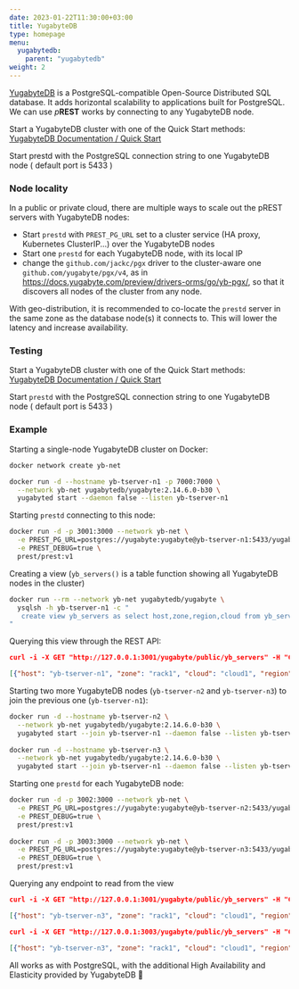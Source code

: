 ```yaml
---
date: 2023-01-22T11:30:00+03:00
title: YugabyteDB
type: homepage
menu:
  yugabytedb:
    parent: "yugabytedb"
weight: 2
---
```


[YugabyteDB](https://www.yugabyte.com/) is a PostgreSQL-compatible Open-Source Distributed SQL database. It adds horizontal scalability to applications built for PostgreSQL. We can use _p_**REST** works by connecting to any YugabyteDB node.

Start a YugabyteDB cluster with one of the Quick Start methods:
[ YugabyteDB Documentation / Quick Start](https://docs.yugabyte.com/preview/quick-start/)

Start prestd with the PostgreSQL connection string to one YugabyteDB node ( default port is 5433 )

### Node locality

In a public or private cloud, there are multiple ways to scale out the pREST servers with YugabyteDB nodes:

- Start `prestd` with `PREST_PG_URL` set to a cluster service (HA proxy, Kubernetes ClusterIP...) over the YugabyteDB nodes
- Start one `prestd` for each YugabyteDB node, with its local IP
- change the `github.com/jackc/pgx` driver to the cluster-aware one `github.com/yugabyte/pgx/v4`, as in https://docs.yugabyte.com/preview/drivers-orms/go/yb-pgx/, so that it discovers all nodes of the cluster from any node.

With geo-distribution, it is recommended to co-locate the `prestd` server in the same zone as the database node(s) it connects to. This will lower the latency and increase availability.

### Testing

Start a YugabyteDB cluster with one of the Quick Start methods:
[ YugabyteDB Documentation / Quick Start](https://docs.yugabyte.com/preview/quick-start/)

Start `prestd` with the PostgreSQL connection string to one YugabyteDB node ( default port is 5433 )

### Example

Starting a single-node YugabyteDB cluster on Docker:

```sh
docker network create yb-net

docker run -d --hostname yb-tserver-n1 -p 7000:7000 \
  --network yb-net yugabytedb/yugabyte:2.14.6.0-b30 \
  yugabyted start --daemon false --listen yb-tserver-n1
```

Starting `prestd` connecting to this node:

```sh
docker run -d -p 3001:3000 --network yb-net \
  -e PREST_PG_URL=postgres://yugabyte:yugabyte@yb-tserver-n1:5433/yugabyte \
  -e PREST_DEBUG=true \
  prest/prest:v1
```

Creating a view (`yb_servers()` is a table function showing all YugabyteDB nodes in the cluster)

```sh
docker run --rm --network yb-net yugabytedb/yugabyte \
  ysqlsh -h yb-tserver-n1 -c "
   create view yb_servers as select host,zone,region,cloud from yb_servers()
"
```

Querying  this view through the REST API:

```json
curl -i -X GET "http://127.0.0.1:3001/yugabyte/public/yb_servers" -H "Content-Type: application/json"

[{"host": "yb-tserver-n1", "zone": "rack1", "cloud": "cloud1", "region": "datacenter1"}]
```

Starting two more YugabyteDB nodes (`yb-tserver-n2` and `yb-tserver-n3`) to join the previous one (`yb-tserver-n1`):

```sh
docker run -d --hostname yb-tserver-n2 \
  --network yb-net yugabytedb/yugabyte:2.14.6.0-b30 \
  yugabyted start --join yb-tserver-n1 --daemon false --listen yb-tserver-n2
  
docker run -d --hostname yb-tserver-n3 \
  --network yb-net yugabytedb/yugabyte:2.14.6.0-b30 \
  yugabyted start --join yb-tserver-n1 --daemon false --listen yb-tserver-n3
```

Starting one `prestd` for each YugabyteDB node:

```sh
docker run -d -p 3002:3000 --network yb-net \
  -e PREST_PG_URL=postgres://yugabyte:yugabyte@yb-tserver-n2:5433/yugabyte \
  -e PREST_DEBUG=true \
  prest/prest:v1
  
docker run -d -p 3003:3000 --network yb-net \
  -e PREST_PG_URL=postgres://yugabyte:yugabyte@yb-tserver-n3:5433/yugabyte \
  -e PREST_DEBUG=true \
  prest/prest:v1
```

Querying any endpoint to read from the view

```json
curl -i -X GET "http://127.0.0.1:3001/yugabyte/public/yb_servers" -H "Content-Type: application/json"

[{"host": "yb-tserver-n3", "zone": "rack1", "cloud": "cloud1", "region": "datacenter1"}, {"host": "yb-tserver-n2", "zone": "rack1", "cloud": "cloud1", "region": "datacenter1"}, {"host": "yb-tserver-n1", "zone": "rack1", "cloud": "cloud1", "region": "datacenter1"}]

curl -i -X GET "http://127.0.0.1:3003/yugabyte/public/yb_servers" -H "Content-Type: application/json"

[{"host": "yb-tserver-n3", "zone": "rack1", "cloud": "cloud1", "region": "datacenter1"}, {"host": "yb-tserver-n2", "zone": "rack1", "cloud": "cloud1", "region": "datacenter1"}, {"host": "yb-tserver-n1", "zone": "rack1", "cloud": "cloud1", "region": "datacenter1"}]
```

All works as with PostgreSQL, with the additional High Availability and Elasticity provided by YugabyteDB 🚀


